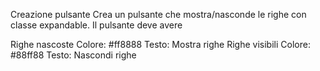 Creazione pulsante
Crea un pulsante che mostra/nasconde le righe con classe expandable. Il pulsante deve avere

Righe nascoste
Colore: #ff8888
Testo: Mostra righe
Righe visibili
Colore: #88ff88
Testo: Nascondi righe